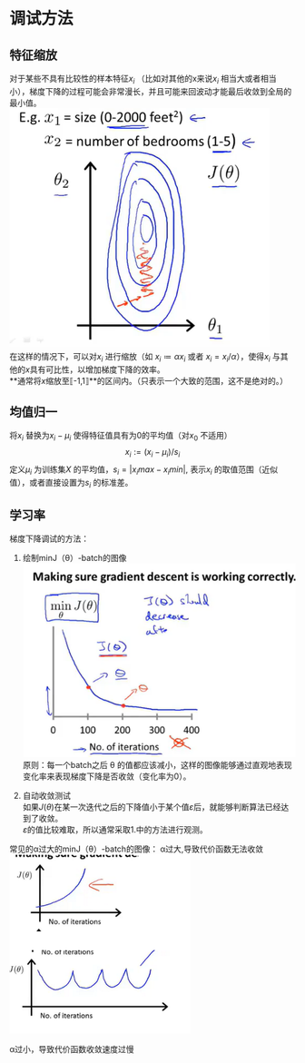 # 调试方法
## 特征缩放
对于某些不具有比较性的样本特征$x_i$ （比如对其他的x来说$x_i$ 相当大或者相当小），梯度下降的过程可能会非常漫长，并且可能来回波动才能最后收敛到全局的最小值。   
![](https://raw.githubusercontent.com/l61012345/Pic/master/img/20210131144432.png)    
在这样的情况下，可以对$x_i$ 进行缩放（如 $x_i≔αx_i$  或者 $x_i=x_i/α$），使得$x_i$ 与其他的$x$具有可比性，以增加梯度下降的效率。  
**通常将$x$缩放至⟦-1,1⟧**的区间内。（只表示一个大致的范围，这不是绝对的。）

## 均值归一
将$x_i$  替换为$x_i−μ_i$ 使得特征值具有为0的平均值（对$x_0$ 不适用）
$$x_i:=(x_i−μ_i)/s_i$$ 
定义$μ_i$  为训练集$X$ 的平均值，$s_i=|x_imax−x_imin |$, 表示$x_i$ 的取值范围（近似值），或者直接设置为$s_i$ 的标准差。

## 学习率
梯度下降调试的方法：
1. 绘制minJ（θ）-batch的图像  
![](https://raw.githubusercontent.com/l61012345/Pic/master/img/20210131144740.png)
原则：每一个batch之后 θ 的值都应该减小，这样的图像能够通过直观地表现变化率来表现梯度下降是否收敛（变化率为0）。  

2. 自动收敛测试  
如果$J(θ)$在某一次迭代之后的下降值小于某个值$ε$后，就能够判断算法已经达到了收敛。  
$ε$的值比较难取，所以通常采取1.中的方法进行观测。

常见的α过大的minJ（θ）-batch的图像：
α过大,导致代价函数无法收敛  
![](https://raw.githubusercontent.com/l61012345/Pic/master/img/20210131144816.png)   
  		
α过小，导致代价函数收敛速度过慢
